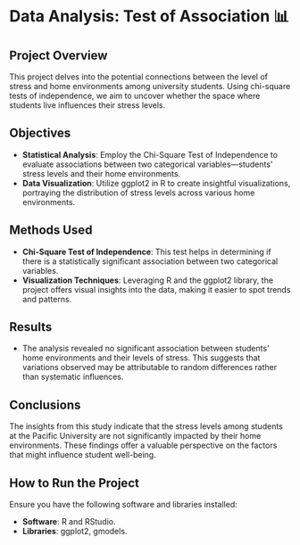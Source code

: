 # Data Analysis: Test of Association 📊

## Project Overview
This project delves into the potential connections between the level of stress and home environments among university students. Using chi-square tests of independence, we aim to uncover whether the space where students live influences their stress levels.

## Objectives
- **Statistical Analysis**: Employ the Chi-Square Test of Independence to evaluate associations between two categorical variables—students' stress levels and their home environments.
- **Data Visualization**: Utilize ggplot2 in R to create insightful visualizations, portraying the distribution of stress levels across various home environments.

## Methods Used
- **Chi-Square Test of Independence**: This test helps in determining if there is a statistically significant association between two categorical variables.
- **Visualization Techniques**: Leveraging R and the ggplot2 library, the project offers visual insights into the data, making it easier to spot trends and patterns.

## Results
- The analysis revealed no significant association between students' home environments and their levels of stress. This suggests that variations observed may be attributable to random differences rather than systematic influences.

## Conclusions
The insights from this study indicate that the stress levels among students at the Pacific University are not significantly impacted by their home environments. These findings offer a valuable perspective on the factors that might influence student well-being.

## How to Run the Project
Ensure you have the following software and libraries installed:
- **Software**: R and RStudio.
- **Libraries**: ggplot2, gmodels.

